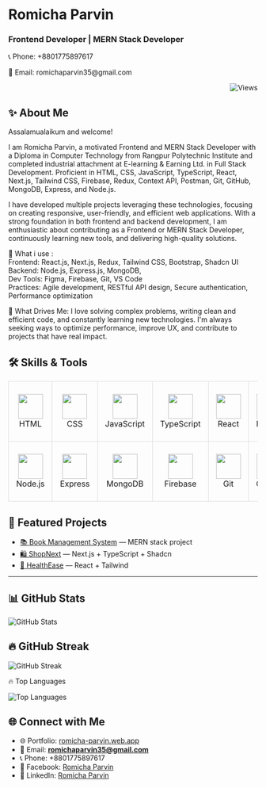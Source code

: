 

<p align="center">
  <h1>Romicha Parvin</h1>
  <h3>Frontend Developer | MERN Stack Developer</h3>
  <p>📞 Phone: +8801775897617</p>
  <p>📧 Email: romichaparvin35@gmail.com</p>
</p>




<!-- Profile Views Badge -->
<p align="right">
  <img src="https://komarev.com/ghpvc/?username=Romicha935&color=0e75b6&style=flat" alt="Views"/>
</p>

## ✨ About Me  
Assalamualaikum and welcome!

I am Romicha Parvin, a motivated Frontend and MERN Stack Developer with a Diploma in Computer Technology from Rangpur Polytechnic Institute and completed industrial attachment at E-learning & Earning Ltd. in Full Stack Development. Proficient in HTML, CSS, JavaScript, TypeScript, React, Next.js, Tailwind CSS, Firebase, Redux, Context API, Postman, Git, GitHub, MongoDB, Express, and Node.js.

I have developed multiple projects leveraging these technologies, focusing on creating responsive, user-friendly, and efficient web applications. With a strong foundation in both frontend and backend development, I am enthusiastic about contributing as a Frontend or MERN Stack Developer, continuously learning new tools, and delivering high-quality solutions.

🔧 What i use :                                                                                                                                                               
Frontend: React.js, Next.js, Redux, Tailwind CSS, Bootstrap, Shadcn UI                                                                                                        
Backend: Node.js, Express.js, MongoDB,                                                                                                                                        
Dev Tools: Figma, Firebase, Git, VS Code                                                                                                                                      
Practices: Agile development, RESTful API design, Secure authentication, Performance optimization

💬 What Drives Me:
I love solving complex problems, writing clean and efficient code, and constantly learning new technologies. I'm always seeking ways to optimize performance, improve UX, and contribute to projects that have real impact.

## 🛠 Skills & Tools  

<table align="center" width="100%" style="border-collapse: collapse; text-align:center;">
  <tr>
    <!-- Frontend -->
    <td style="border:1px solid #ddd; padding:15px;"><img src="https://skillicons.dev/icons?i=html" width="50"/><br>HTML</td>
    <td style="border:1px solid #ddd; padding:15px;"><img src="https://skillicons.dev/icons?i=css" width="50"/><br>CSS</td>
    <td style="border:1px solid #ddd; padding:15px;"><img src="https://skillicons.dev/icons?i=js" width="50"/><br>JavaScript</td>
    <td style="border:1px solid #ddd; padding:15px;"><img src="https://skillicons.dev/icons?i=typescript" width="50"/><br>TypeScript</td>
    <td style="border:1px solid #ddd; padding:15px;"><img src="https://skillicons.dev/icons?i=react" width="50"/><br>React</td>
    <td style="border:1px solid #ddd; padding:15px;"><img src="https://skillicons.dev/icons?i=next" width="50"/><br>Next.js</td>
    <td style="border:1px solid #ddd; padding:15px;"><img src="https://skillicons.dev/icons?i=tailwind" width="50"/><br>Tailwind CSS</td>
    <td style="border:1px solid #ddd; padding:15px;"><img src="https://skillicons.dev/icons?i=bootstrap" width="50"/><br>Bootstrap</td>
    <td style="border:1px solid #ddd; padding:15px;"><img src="https://skillicons.dev/icons?i=vite" width="50"/><br>Vite</td>
    <td style="border:1px solid #ddd; padding:15px;"><img src="https://skillicons.dev/icons?i=context" width="50"/><br>Context API</td>
  </tr>
  <tr>
    <!-- Backend -->
    <td style="border:1px solid #ddd; padding:15px;"><img src="https://skillicons.dev/icons?i=nodejs" width="50"/><br>Node.js</td>
    <td style="border:1px solid #ddd; padding:15px;"><img src="https://skillicons.dev/icons?i=express" width="50"/><br>Express</td>
    <td style="border:1px solid #ddd; padding:15px;"><img src="https://skillicons.dev/icons?i=mongodb" width="50"/><br>MongoDB</td>
    <td style="border:1px solid #ddd; padding:15px;"><img src="https://skillicons.dev/icons?i=firebase" width="50"/><br>Firebase</td>
    <td style="border:1px solid #ddd; padding:15px;"><img src="https://skillicons.dev/icons?i=git" width="50"/><br>Git</td>
    <td style="border:1px solid #ddd; padding:15px;"><img src="https://skillicons.dev/icons?i=github" width="50"/><br>GitHub</td>
    <td style="border:1px solid #ddd; padding:15px;"><img src="https://skillicons.dev/icons?i=vscode" width="50"/><br>VS Code</td>
    <td style="border:1px solid #ddd; padding:15px;"><img src="https://skillicons.dev/icons?i=postman" width="50"/><br>Postman</td>
    <td colspan="2"></td>
  </tr>
</table>





## 📌 Featured Projects  

- [📚 Book Management System](https://book-managment-system-mern.vercel.app/) — MERN stack project  
- [🛍 ShopNext](https://shop-next-vryf.vercel.app/) — Next.js + TypeScript + Shadcn  
- [🏥 HealthEase](https://health-eash.vercel.app/) — React + Tailwind  

---

## 📊 GitHub Stats  

<p>
  <img src="https://github-readme-stats.vercel.app/api?username=Romicha935&show_icons=true&theme=radical" alt="GitHub Stats" />
</p>

## 🔥 GitHub Streak  

<p>
  <img src="https://streak-stats.demolab.com?user=Romicha935&theme=radical" alt="GitHub Streak"/>
</p>


🔥 Top Languages
<p width="100%">
  <img src="https://github-readme-stats.vercel.app/api/top-langs/?username=Romicha935&layout=compact&theme=radical" alt="Top Languages"/>
</p>


## 🌐 Connect with Me  

- 🌐 Portfolio: [romicha-parvin.web.app](https://romicha-parvin.web.app)  
- 📧 Email: **romichaparvin35@gmail.com**  
- 📞 Phone: +8801775897617  
- 🔗 Facebook: [Romicha Parvin](https://www.facebook.com/profile.php?id=100061687152036)  
- 💼 LinkedIn: [Romicha Parvin](https://www.linkedin.com/in/romicha-parvin-402a16352)  
